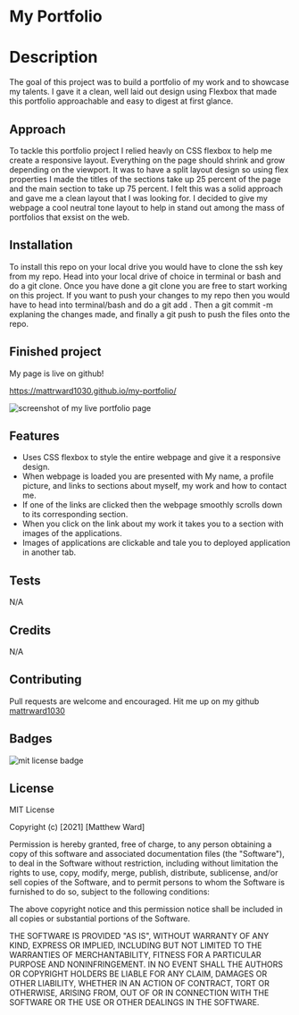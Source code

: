 # My Portfolio

# Description

The goal of this project was to build a portfolio of my work and to showcase my talents. I gave it a clean, well laid out design using Flexbox that made this portfolio approachable and easy to digest at first glance.

## Approach 

To tackle this portfolio project I relied heavly on CSS flexbox to help me create a responsive layout. Everything on the page should shrink and grow depending on the viewport. It was to have a split layout design so using flex properties I made the titles of the sections take up 25 percent of the page and the main section to take up 75 percent. I felt this was a solid approach and gave me a clean layout that I was looking for. I decided to give my webpage a cool neutral tone layout to help in stand out among the mass of portfolios that exsist on the web.

## Installation

To install this repo on your local drive you would have to clone the ssh key from my repo. Head into your local drive of choice in terminal or bash and do a git clone. Once you have done a git clone you are free to start working on this project. If you want to push your changes to my repo then you would have to head into terminal/bash and do a git add . Then a git commit -m explaning the changes made, and finally a git push to push the files onto the repo. 

## Finished project
My page is live on github!

https://mattrward1030.github.io/my-portfolio/

<img src="./assets/images/portfolio-screenshot.png" alt="screenshot of  my live portfolio page">

## Features
<ul>
<li>Uses CSS flexbox to style the entire webpage and give it a responsive design.</li>
<li>When webpage is loaded you are presented with My name, a profile picture, and links to sections about myself, my work and how to contact me.</li>
<li>If one of the links are clicked then the webpage smoothly scrolls down to its corresponding section.</li>
<li>When you click on the link about my work it takes you to a section with images of the applications.</li>
<li>Images of applications are clickable and tale you to deployed application in another tab.</li>
</ul>

## Tests
N/A

## Credits
N/A

## Contributing

Pull requests are welcome and encouraged. Hit me up on my github <a href="https://github.com/mattrward1030">mattrward1030</a>

## Badges
 <img src="https://shields.io/badge/license-MIT-green" alt="mit license badge">

## License

MIT License

Copyright (c) [2021] [Matthew Ward]

Permission is hereby granted, free of charge, to any person obtaining a copy
of this software and associated documentation files (the "Software"), to deal
in the Software without restriction, including without limitation the rights
to use, copy, modify, merge, publish, distribute, sublicense, and/or sell
copies of the Software, and to permit persons to whom the Software is
furnished to do so, subject to the following conditions:

The above copyright notice and this permission notice shall be included in all
copies or substantial portions of the Software.

THE SOFTWARE IS PROVIDED "AS IS", WITHOUT WARRANTY OF ANY KIND, EXPRESS OR
IMPLIED, INCLUDING BUT NOT LIMITED TO THE WARRANTIES OF MERCHANTABILITY,
FITNESS FOR A PARTICULAR PURPOSE AND NONINFRINGEMENT. IN NO EVENT SHALL THE
AUTHORS OR COPYRIGHT HOLDERS BE LIABLE FOR ANY CLAIM, DAMAGES OR OTHER
LIABILITY, WHETHER IN AN ACTION OF CONTRACT, TORT OR OTHERWISE, ARISING FROM,
OUT OF OR IN CONNECTION WITH THE SOFTWARE OR THE USE OR OTHER DEALINGS IN THE
SOFTWARE.
